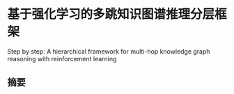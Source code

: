 # 基于强化学习的多跳知识图谱推理分层框架

Step by step: A hierarchical framework for multi-hop knowledge graph reasoning with reinforcement learning

## 摘要


